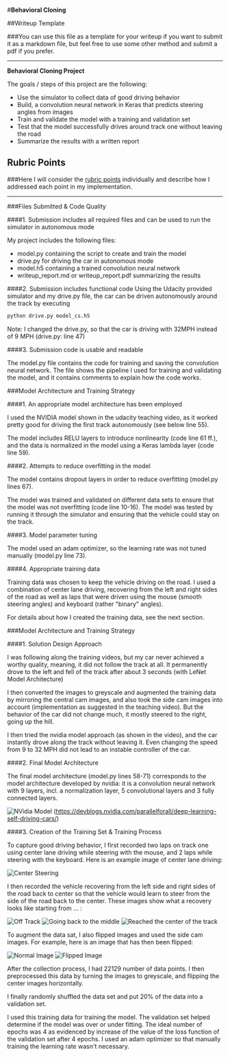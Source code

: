 #**Behavioral Cloning** 

##Writeup Template

###You can use this file as a template for your writeup if you want to submit it as a markdown file, but feel free to use some other method and submit a pdf if you prefer.

---

**Behavioral Cloning Project**

The goals / steps of this project are the following:
* Use the simulator to collect data of good driving behavior
* Build, a convolution neural network in Keras that predicts steering angles from images
* Train and validate the model with a training and validation set
* Test that the model successfully drives around track one without leaving the road
* Summarize the results with a written report


[//]: # (Image References)

[image1]: ./pictures/cnn-architecture-624x890.png "Model Visualization"
[image2]: ./pictures/center_2017_07_13_22_26_44_590.jpg "Center Steering"
[image3]: ./pictures/center_2017_07_17_23_40_39_928.jpg "Recovery Image 1"
[image4]: ./pictures/center_2017_07_17_23_40_40_883.jpg "Recovery Image 2"
[image5]: ./pictures/center_2017_07_17_23_40_42_389.jpg "Recovery Image 3"
[image6]: ./pictures/center_2017_07_13_22_28_32_594.jpg "Normal Image"
[image7]: ./pictures/center_2017_07_13_22_28_32_594_flipped.jpg "Flipped Image"

## Rubric Points
###Here I will consider the [rubric points](https://review.udacity.com/#!/rubrics/432/view) individually and describe how I addressed each point in my implementation.  

---
###Files Submitted & Code Quality

####1. Submission includes all required files and can be used to run the simulator in autonomous mode

My project includes the following files:
* model.py containing the script to create and train the model
* drive.py for driving the car in autonomous mode
* model.h5 containing a trained convolution neural network 
* writeup_report.md or writeup_report.pdf summarizing the results

####2. Submission includes functional code
Using the Udacity provided simulator and my drive.py file, the car can be driven autonomously around the track by executing 
```sh
python drive.py model_cs.h5
```
Note: I changed the drive.py, so that the car is driving with 32MPH instead of 9 MPH (drive.py: line 47)

####3. Submission code is usable and readable

The model.py file contains the code for training and saving the convolution neural network. The file shows the pipeline I used for training and validating the model, and it contains comments to explain how the code works.

###Model Architecture and Training Strategy

####1. An appropriate model architecture has been employed

I used the NVIDIA model shown in the udacity teaching video, as it worked pretty good for driving the first track autonomously (see below line 55).

The model includes RELU layers to introduce nonlinearity (code line 61 ff.), and the data is normalized in the model using a Keras lambda layer (code line 59). 

####2. Attempts to reduce overfitting in the model

The model contains dropout layers in order to reduce overfitting (model.py lines 67). 

The model was trained and validated on different data sets to ensure that the model was not overfitting (code line 10-16). The model was tested by running it through the simulator and ensuring that the vehicle could stay on the track.

####3. Model parameter tuning

The model used an adam optimizer, so the learning rate was not tuned manually (model.py line 73).

####4. Appropriate training data

Training data was chosen to keep the vehicle driving on the road. I used a combination of center lane driving, recovering from the left and right sides of the road as well as laps that were driven using the mouse (smooth steering angles) and keyboard (rather "binary" angles).

For details about how I created the training data, see the next section. 

###Model Architecture and Training Strategy

####1. Solution Design Approach

I was following along the training videos, but my car never achieved a worthy quality, meaning, it did not follow the track at all. It permanently drove to the left and fell of the track after about 3 seconds (with LeNet Model Architecture)

I then converted the images to greyscale and augmented the training data by mirroring the central cam images, and also took the side cam images into account (implementation as suggested in the teaching video). But the behavior of the car did not change much, it mostly steered to the right, going up the hill.

I then tried the nvidia model approach (as shown in the video), and the car instantly drove along the track without leaving it. Even changing the speed from 9 to 32 MPH did not lead to an instable controller of the car.


####2. Final Model Architecture

The final model architecture (model.py lines 58-71) corresponds to the model architecture developed by nvidia: it is a convolution neural network with 9 layers, incl. a normalization layer, 5 convolutional layers and 3 fully connected layers.


![NVidia Model][image1] (https://devblogs.nvidia.com/parallelforall/deep-learning-self-driving-cars/)

####3. Creation of the Training Set & Training Process

To capture good driving behavior, I first recorded two laps on track one using center lane driving while steering with the mouse, and 2 laps while steering with the keyboard. Here is an example image of center lane driving:

![Center Steering][image2]

I then recorded the vehicle recovering from the left side and right sides of the road back to center so that the vehicle would learn to steer from the side of the road back to the center. These images show what a recovery looks like starting from ... :

![Off Track][image3]
![Going back to the middle][image4]
![Reached the center of the track][image5]

To augment the data sat, I also flipped images and used the side cam images. For example, here is an image that has then been flipped:

![Normal Image][image6]
![Flipped Image][image7]

After the collection process, I had 22129 number of data points. I then preprocessed this data by turning the images to greyscale, and flipping the center images horizontally.


I finally randomly shuffled the data set and put 20% of the data into a validation set. 

I used this training data for training the model. The validation set helped determine if the model was over or under fitting. The ideal number of epochs was 4 as evidenced by increase of the value of the loss function of the validation set after 4 epochs. I used an adam optimizer so that manually training the learning rate wasn't necessary.
